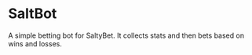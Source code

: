 # SaltBot
A simple betting bot for SaltyBet. It collects stats and then bets based on wins and losses.
